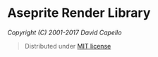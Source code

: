 # Aseprite Render Library
*Copyright (C) 2001-2017 David Capello*

> Distributed under [MIT license](LICENSE.txt)
